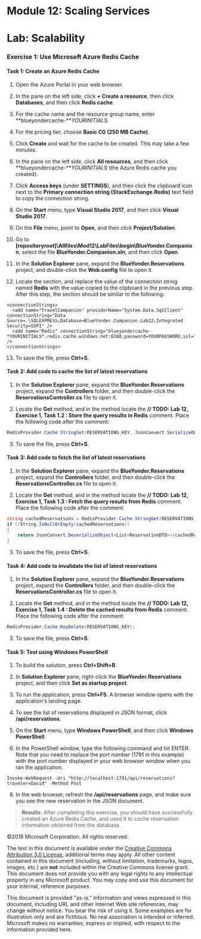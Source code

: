 # Module 12: Scaling Services

# Lab: Scalability

### Exercise 1: Use Microsoft Azure Redis Cache

#### Task 1: Create an Azure Redis Cache

1. Open the Azure Portal in your web browser.

2. In the pane on the left side, click **+ Create a resource**, then click **Databases**, and then click **Redis cache**.

3. For the cache name and the resource group name, enter **blueyondercache-***YOURINITIALS*.

4. For the pricing tier, choose **Basic C0 (250 MB Cache)**.

5. Click **Create** and wait for the cache to be created. This may take a few minutes.

6. In the pane on the left side, click **All resources**, and then click **blueyondercache-***YOURINITIALS* (the Azure Redis cache you created).

7. Click **Access keys** (under **SETTINGS**), and then click the clipboard icon next to the **Primary connection string (StackExchange.Redis)** text field to copy the connection string.

8. On the **Start** menu, type **Visual Studio 2017**, and then click **Visual Studio 2017**.

9. On the **File** menu, point to **Open**, and then click **Project/Solution**.

10. Go to **[repositoryroot]\Allfiles\Mod12\LabFiles\begin\BlueYonder.Companion**, select the file **BlueYonder.Companion.sln**, and then click **Open**.

11. In the **Solution Explorer** pane, expand the **BlueYonder.Reservations** project, and double-click the **Web.config** file to open it.

12. Locate the **<connectionStrings>** section, and replace the value of the connection string named **Redis** with the value copied to the clipboard in the previous step. After this step, the **<connectionStrings>** section should be similar to the following:

```
<connectionStrings>
  <add name="TravelCompanion" providerName="System.Data.SqlClient" connectionString="Data Source=.\SQLEXPRESS;Database=BlueYonder.Companion.Lab12;Integrated Security=SSPI" />
  <add name="Redis" connectionString="blueyondercache-*YOURINITIALS*.redis.cache.windows.net:6380,password=YOURPASSWORD,ssl=True,abortConnect=False" />
</connectionStrings>
```

13. To save the file, press **Ctrl+S**.

#### Task 2: Add code to cache the list of latest reservations

1. In the **Solution Explorer** pane, expand the **BlueYonder.Reservations** project, expand the **Controllers** folder, and then double-click the **ReservationsController.cs** file to open it.

2. Locate the **Get** method, and in the method locate the **// TODO: Lab 12, Exercise 1, Task 1.2 : Store the query results in Redis** comment. Place the following code after the comment:

```cs
RedisProvider.Cache.StringSet(RESERVATIONS_KEY, JsonConvert.SerializeObject(reservations));
```

3. To save the file, press **Ctrl+S**.

#### Task 3: Add code to fetch the list of latest reservations

1. In the **Solution Explorer** pane, expand the **BlueYonder.Reservations** project, expand the **Controllers** folder, and then double-click the **ReservationsController.cs** file to open it.

2. Locate the **Get** method, and in the method locate the **// TODO: Lab 12, Exercise 1, Task 1.3 : Fetch the query results from Redis** comment. Place the following code after the comment:

```cs
string cachedReservations = RedisProvider.Cache.StringGet(RESERVATIONS_KEY);
if (!String.IsNullOrEmpty(cachedReservations))
{
	return JsonConvert.DeserializeObject<List<ReservationDTO>>(cachedReservations);
}
```

3. To save the file, press **Ctrl+S**.

#### Task 4: Add code to invalidate the list of latest reservations

1. In the **Solution Explorer** pane, expand the **BlueYonder.Reservations** project, expand the **Controllers** folder, and then double-click the **ReservationsController.cs** file to open it.

2. Locate the **Get** method, and in the method locate the **// TODO: Lab 12, Exercise 1, Task 1.4 : Delete the cached results from Redis** comment. Place the following code after the comment:

```cs
RedisProvider.Cache.KeyDelete(RESERVATIONS_KEY);
```

3. To save the file, press **Ctrl+S**.

#### Task 5: Test using Windows PowerShell

1. To build the solution, press **Ctrl+Shift+B**.

2. In **Solution Explorer** pane, right-click the **BlueYonder.Reservations** project, and then click **Set as startup project**.

3. To run the application, press **Ctrl+F5**. A browser window opens with the application's landing page. 

4. To see the list of reservations displayed in JSON format, click **/api/reservations**.

5. On the **Start** menu, type **Windows PowerShell**, and then click **Windows PowerShell**.

6. In the PowerShell window, type the following command and hit ENTER. Note that you need to replace the port number (1791 in this example) with the port number displayed in your web browser window when you ran the application.

```
Invoke-WebRequest -Uri "http://localhost:1791/api/reservations?traveler=David" -Method Post
```

8. In the web browser, refresh the **/api/reservations** page, and make sure you see the new reservation in the JSON document.

  >**Results**: After completing this exercise, you should have successfully created an Azure Redis Cache, and used it to cache reservation information obtained from the database.

©2018 Microsoft Corporation. All rights reserved.

The text in this document is available under the  [Creative Commons Attribution 3.0 License](https://creativecommons.org/licenses/by/3.0/legalcode), additional terms may apply. All other content contained in this document (including, without limitation, trademarks, logos, images, etc.) are  **not**  included within the Creative Commons license grant. This document does not provide you with any legal rights to any intellectual property in any Microsoft product. You may copy and use this document for your internal, reference purposes.

This document is provided &quot;as-is.&quot; Information and views expressed in this document, including URL and other Internet Web site references, may change without notice. You bear the risk of using it. Some examples are for illustration only and are fictitious. No real association is intended or inferred. Microsoft makes no warranties, express or implied, with respect to the information provided here.
